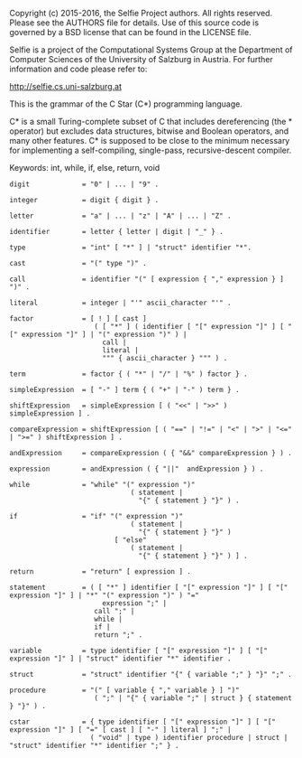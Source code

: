Copyright (c) 2015-2016, the Selfie Project authors. All rights reserved. Please see the AUTHORS file for details. Use of this source code is governed by a BSD license that can be found in the LICENSE file.

Selfie is a project of the Computational Systems Group at the Department of Computer Sciences of the University of Salzburg in Austria. For further information and code please refer to:

http://selfie.cs.uni-salzburg.at

This is the grammar of the C Star (C*) programming language.

C* is a small Turing-complete subset of C that includes dereferencing (the * operator) but excludes data structures, bitwise and Boolean operators, and many other features. C* is supposed to be close to the minimum necessary for implementing a self-compiling, single-pass, recursive-descent compiler.

Keywords: int, while, if, else, return, void

```
digit             = "0" | ... | "9" .

integer           = digit { digit } .

letter            = "a" | ... | "z" | "A" | ... | "Z" .

identifier        = letter { letter | digit | "_" } .

type              = "int" [ "*" ] | "struct" identifier "*".

cast              = "(" type ")" .

call              = identifier "(" [ expression { "," expression } ] ")" .

literal           = integer | "'" ascii_character "'" .

factor            = [ ! ] [ cast ]
                     ( [ "*" ] ( identifier [ "[" expression "]" ] [ "[" expression "]" ] | "(" expression ")" ) |
                       call |
                       literal |
                       """ { ascii_character } """ ) .

term              = factor { ( "*" | "/" | "%" ) factor } .

simpleExpression  = [ "-" ] term { ( "+" | "-" ) term } .

shiftExpression   = simpleExpression [ ( "<<" | ">>" ) simpleExpression ] .

compareExpression = shiftExpression [ ( "==" | "!=" | "<" | ">" | "<=" | ">=" ) shiftExpression ] .

andExpression     = compareExpression ( { "&&" compareExpression } ) .

expression        = andExpression ( { "||"  andExpression } ) .

while             = "while" "(" expression ")"
                              ( statement |
                                "{" { statement } "}" ) .

if                = "if" "(" expression ")"
                              ( statement |
                                "{" { statement } "}" )
                          [ "else"
                              ( statement |
                                "{" { statement } "}" ) ] .

return            = "return" [ expression ] .

statement         = ( [ "*" ] identifier [ "[" expression "]" ] [ "[" expression "]" ] | "*" "(" expression ")" ) "="
                       expression ";" |
                     call ";" |
                     while |
                     if |
                     return ";" .

variable          = type identifier [ "[" expression "]" ] [ "[" expression "]" ] | "struct" identifier "*" identifier .

struct            = "struct" identifier "{" { variable ";" } "}" ";" .

procedure         = "(" [ variable { "," variable } ] ")"
                     ( ";" | "{" { variable ";" | struct } { statement } "}" ) .

cstar             = { type identifier [ "[" expression "]" ] [ "[" expression "]" ] [ "=" [ cast ] [ "-" ] literal ] ";" |
                    ( "void" | type ) identifier procedure | struct | "struct" identifier "*" identifier ";" } .          
